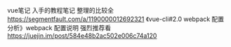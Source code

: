 vue笔记
入手的教程笔记 整理的比较全 https://segmentfault.com/a/1190000012692321
《vue-cli#2.0 webpack 配置分析》webpack 配置说明 强烈推荐看 https://juejin.im/post/584e48b2ac502e006c74a120